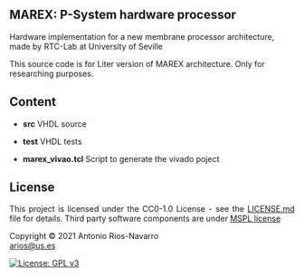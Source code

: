 <h2 name="Title">MAREX: P-System hardware processor</h2>

Hardware implementation for a new membrane processor architecture, made by RTC-Lab at University of Seville

This source code is for Liter version of MAREX architecture. Only for researching purposes.

<h2 name="Contente">Content</h2>

- <b>src</b> VHDL source

- <b>test</b> VHDL tests

- <b>marex_vivao.tcl</b> Script to generate the vivado poject

<h2 name="License">License</h2>

<p align="justify">
This project is licensed under the CC0-1.0 License - see the <a href="https://raw.githubusercontent.com/jarios86/marex/master/LICENSE?token=ADAO7TWUZT7G36R6BCY7F33AH52ZI">LICENSE.md</a> file for details.
Third party software components are under <a href="https://opensource.org/licenses/MS-PL">MSPL license </a>
</p>

<p align="justify">
Copyright © 2021 Antonio Rios-Navarro<br>  
<a href="mailto:arios@us.es">arios@us.es</a>
</p>

[![License: GPL v3](https://img.shields.io/badge/License-GPL%20v3-blue.svg)](http://www.gnu.org/licenses/gpl-3.0)

